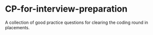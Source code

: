# CP-for-interview-preparation

A collection of good practice questions for clearing the coding round in placements.
